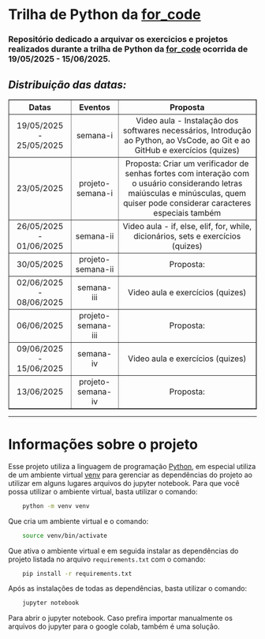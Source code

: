# Trilha de Python da [for_code](https://github.com/forcodeufrj)

### Repositório dedicado a arquivar os exercicios e projetos realizados durante a trilha de Python da [for_code](https://github.com/forcodeufrj) ocorrida de 19/05/2025 - 15/06/2025.


## *Distribuição das datas:*

<!-- <div align="center">

|         Datas           | Eventos    |
|:-----------------------:|:----------:|
| 19/05/2025 - 25/05/2025 | semana-i   |
| 26/05/2025 - 01/06/2025 | semana-ii  |
| 02/06/2025 - 08/06/2025 | semana-iii |
| 09/06/2025 - 15/06/2025 | semana-iv  |


</div> -->

<table border="1" style="margin: auto; text-align: center;">
  <thead>
    <tr>
      <th>Datas</th>
      <th>Eventos</th>
      <th>Proposta</th>
    </tr>
  </thead>
  <tbody>
    <tr>
      <td>19/05/2025 - 25/05/2025</td>
      <td>semana-i</td>
      <td>Video aula - Instalação dos softwares necessários, Introdução ao Python, ao VsCode, ao Git e ao GitHub e exercícios (quizes)</td>
    </tr>
    <tr>
      <td>23/05/2025</td>
      <td>projeto-semana-i</td>
      <td>Proposta: Criar um verificador de senhas fortes com interação com o usuário considerando letras maiúsculas e minúsculas, quem quiser pode considerar caracteres especiais também</td>
    </tr>
    <tr>
      <td>26/05/2025 - 01/06/2025</td>
      <td>semana-ii</td>
      <td>Video aula - if, else, elif, for, while, dicionários, sets e exercícios (quizes)</td>
    </tr>
    <tr>
      <td>30/05/2025</td>
      <td>projeto-semana-ii</td>
      <td>Proposta: </td>
    </tr>
    <tr>
      <td>02/06/2025 - 08/06/2025</td>
      <td>semana-iii</td>
      <td>Video aula e exercícios (quizes)</td>
    </tr>
    <tr>
      <td>06/06/2025</td>
      <td>projeto-semana-iii</td>
      <td>Proposta: </td>
    </tr>
    <tr>
      <td>09/06/2025 - 15/06/2025</td>
      <td>semana-iv</td>
      <td>Video aula e exercícios (quizes)</td>
    </tr>
    <tr>
      <td>13/06/2025</td>
      <td>projeto-semana-iv</td>
      <td>Proposta: </td>
    </tr>
  </tbody>
</table>

----

# Informações sobre o projeto

Esse projeto utiliza a linguagem de programação [Python](https://www.python.org/), em especial utiliza de um ambiente virtual [venv](https://docs.python.org/3/library/venv.html) para gerenciar as dependências do projeto ao utilizar em alguns lugares arquivos do jupyter notebook. Para que você possa utilizar o ambiente virtual, basta utilizar o comando:

```bash
    python -m venv venv
```

Que cria um ambiente virtual e o comando:

```bash
    source venv/bin/activate
```

Que ativa o ambiente virtual e em seguida instalar as dependências do projeto listada no arquivo `requirements.txt` com o comando:

```bash
    pip install -r requirements.txt
```

Após as instalações de todas as dependências, basta utilizar o comando:

```bash
    jupyter notebook
```

Para abrir o jupyter notebook. Caso prefira importar manualmente os arquivos do jupyter para o google colab, também é uma solução.